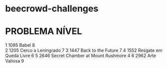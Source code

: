# beecrowd-challenges
#			PROBLEMA	NÍVEL
1	1085	Babel	8	
2	1205	Cerco a Leningrado	7
3	1447	Back to the Future	7
4	1552	Resgate em Queda Livre	6
5	2646	Secret Chamber at Mount Rushmore	4
6	2962	Arte Valiosa	9